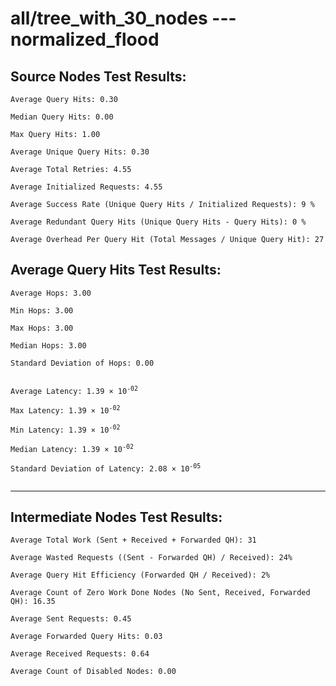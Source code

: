 # all/tree_with_30_nodes --- normalized_flood
## Source Nodes Test Results:
	Average Query Hits: 0.30

	Median Query Hits: 0.00

	Max Query Hits: 1.00

	Average Unique Query Hits: 0.30

	Average Total Retries: 4.55

	Average Initialized Requests: 4.55

	Average Success Rate (Unique Query Hits / Initialized Requests): 9 %

	Average Redundant Query Hits (Unique Query Hits - Query Hits): 0 %

	Average Overhead Per Query Hit (Total Messages / Unique Query Hit): 27



## Average Query Hits Test Results:
<pre><code>Average Hops: 3.00

Min Hops: 3.00

Max Hops: 3.00

Median Hops: 3.00

Standard Deviation of Hops: 0.00


Average Latency: 1.39 × 10<sup>-02</sup>

Max Latency: 1.39 × 10<sup>-02</sup>

Min Latency: 1.39 × 10<sup>-02</sup>

Median Latency: 1.39 × 10<sup>-02</sup>

Standard Deviation of Latency: 2.08 × 10<sup>-05</sup>

</code></pre>

---------------------------------------------
## Intermediate Nodes Test Results:

	Average Total Work (Sent + Received + Forwarded QH): 31

	Average Wasted Requests ((Sent - Forwarded QH) / Received): 24%

	Average Query Hit Efficiency (Forwarded QH / Received): 2%

	Average Count of Zero Work Done Nodes (No Sent, Received, Forwarded QH): 16.35

	Average Sent Requests: 0.45

	Average Forwarded Query Hits: 0.03

	Average Received Requests: 0.64

	Average Count of Disabled Nodes: 0.00

